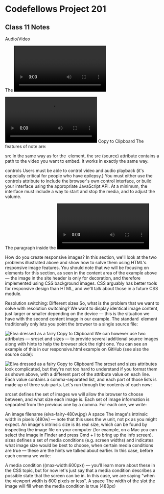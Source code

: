 
# Codefellows Project 201

## Class 11 Notes

Audio/Video

The <video> element
The <video> element allows you to embed a video very easily. A really simple example looks like this:

<video src="rabbit320.webm" controls>
  <p>
    Your browser doesn't support HTML video. Here is a
    <a href="rabbit320.webm">link to the video</a> instead.
  </p>
</video>
Copy to Clipboard
The features of note are:

src
In the same way as for the <img> element, the src (source) attribute contains a path to the video you want to embed. It works in exactly the same way.

controls
Users must be able to control video and audio playback (it's especially critical for people who have epilepsy.) You must either use the controls attribute to include the browser's own control interface, or build your interface using the appropriate JavaScript API. At a minimum, the interface must include a way to start and stop the media, and to adjust the volume.

The paragraph inside the <video> tags
This is called fallback content — this will be displayed if the browser accessing the page doesn't support the <video> element, allowing us to provide a fallback for older browsers. This can be anything you like; in this case, we've provided a direct link to the video file, so the user can at least access it some way regardless of what browser they are using.

How do you create responsive images?
In this section, we'll look at the two problems illustrated above and show how to solve them using HTML's responsive image features. You should note that we will be focusing on <img> elements for this section, as seen in the content area of the example above — the image in the site header is only for decoration, and therefore implemented using CSS background images. CSS arguably has better tools for responsive design than HTML, and we'll talk about those in a future CSS module.

Resolution switching: Different sizes
So, what is the problem that we want to solve with resolution switching? We want to display identical image content, just larger or smaller depending on the device — this is the situation we have with the second content image in our example. The standard <img> element traditionally only lets you point the browser to a single source file:

<img src="elva-fairy-800w.jpg" alt="Elva dressed as a fairy" />
Copy to Clipboard
We can however use two attributes — srcset and sizes — to provide several additional source images along with hints to help the browser pick the right one. You can see an example of this in our responsive.html example on GitHub (see also the source code):

<img
  srcset="elva-fairy-480w.jpg 480w, elva-fairy-800w.jpg 800w"
  sizes="(max-width: 600px) 480px,
         800px"
  src="elva-fairy-800w.jpg"
  alt="Elva dressed as a fairy" />
Copy to Clipboard
The srcset and sizes attributes look complicated, but they're not too hard to understand if you format them as shown above, with a different part of the attribute value on each line. Each value contains a comma-separated list, and each part of those lists is made up of three sub-parts. Let's run through the contents of each now:

srcset defines the set of images we will allow the browser to choose between, and what size each image is. Each set of image information is separated from the previous one by a comma. For each one, we write:

An image filename (elva-fairy-480w.jpg)
A space
The image's intrinsic width in pixels (480w) — note that this uses the w unit, not px as you might expect. An image's intrinsic size is its real size, which can be found by inspecting the image file on your computer (for example, on a Mac you can select the image in Finder and press Cmd + I to bring up the info screen).
sizes defines a set of media conditions (e.g. screen widths) and indicates what image size would be best to choose, when certain media conditions are true — these are the hints we talked about earlier. In this case, before each comma we write:

A media condition ((max-width:600px)) — you'll learn more about these in the CSS topic, but for now let's just say that a media condition describes a possible state that the screen can be in. In this case, we are saying "when the viewport width is 600 pixels or less".
A space
The width of the slot the image will fill when the media condition is true (480px)